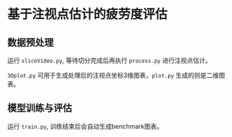 # 基于注视点估计的疲劳度评估
## 数据预处理
运行 `sliceVideo.py`, 等待切分完成后再执行 `process.py` 进行注视点估计。

`3Dplot.py` 可用于生成处理后的注视点坐标3维图表，`plot.py` 生成的则是二维图表。

## 模型训练与评估
运行 `train.py`, 训练结束后会自动生成benchmark图表。